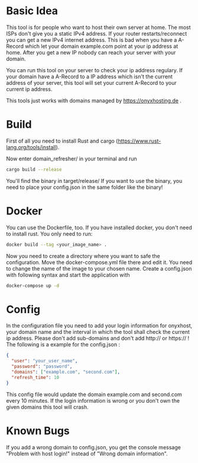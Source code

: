 # Basic Idea
This tool is for people who want to host their own server at home. The most ISPs don't give you a static IPv4 address. 
If your router restarts/reconnect you can get a new IPv4 internet address. This is bad when you have a A-Record which let your domain example.com
point at your ip address at home. After you get a new IP nobody can reach your server with your domain.

You can run this tool on your server to check your ip address regulary. If your domain have a A-Record to a IP address which isn't the 
current address of your server, this tool will set your current A-Record to your current ip address.

This tools just works with domains managed by https://onyxhosting.de .

# Build
First of all you need to install Rust and cargo (https://www.rust-lang.org/tools/install). 

Now enter domain_refresher/ in your terminal and run 
```bash
cargo build --release
```
You'll find the binary in target/release/
If you want to use the binary, you need to place your config.json in the same folder like the binary!

# Docker
You can use the Dockerfile, too. If you have installed docker, you don't need to install rust. You only need to run: 
```bash
docker build --tag <your_image_name> .
```
Now you need to create a directory where you want to safe the configuration. Move the docker-compose.yml file there and edit it. 
You need to change the name of the image to your chosen name. Create a config.json with following syntax and start the application with
```bash
docker-compose up -d 
```

# Config
In the configuration file you need to add your login information for onyxhost, your domain name and the interval in which the tool
shall check the current ip address. Please don't add sub-domains and don't add http:// or https:// !
The following is a example for the config.json :
```json
{
  "user": "your_user_name",
  "password": "password",
  "domains": ["example.com", "second.com"],
  "refresh_time": 10
}
```
This config file would update the domain example.com and second.com every 10 minutes. If the login information is wrong or you don't own the given domains this tool will crash.

# Known Bugs
If you add a wrong domain to config.json, you get the console message "Problem with host login!" instead of "Wrong domain information".